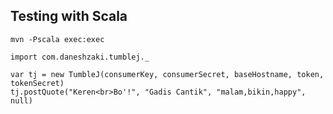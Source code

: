 Testing with Scala
------------------
	mvn -Pscala exec:exec

    import com.daneshzaki.tumblej._
    
    var tj = new TumbleJ(consumerKey, consumerSecret, baseHostname, token, tokenSecret)
    tj.postQuote("Keren<br>Bo'!", "Gadis Cantik", "malam,bikin,happy", null)
